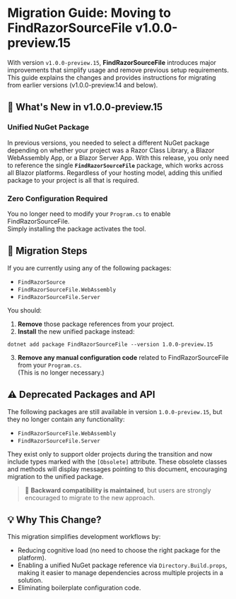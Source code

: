 # Migration Guide: Moving to FindRazorSourceFile v1.0.0-preview.15

With version `v1.0.0-preview.15`, **FindRazorSourceFile** introduces major improvements that simplify usage and remove previous setup requirements. This guide explains the changes and provides instructions for migrating from earlier versions (v1.0.0-preview.14 and below).


## 🚀 What's New in v1.0.0-preview.15

### Unified NuGet Package

In previous versions, you needed to select a different NuGet package depending on whether your project was a Razor Class Library, a Blazor WebAssembly App, or a Blazor Server App. With this release, you only need to reference the single **`FindRazorSourceFile`** package, which works across all Blazor platforms. Regardless of your hosting model, adding this unified package to your project is all that is required.

### Zero Configuration Required

You no longer need to modify your `Program.cs` to enable FindRazorSourceFile.  
Simply installing the package activates the tool.

## 🔄 Migration Steps

If you are currently using any of the following packages:

- `FindRazorSource`
- `FindRazorSourceFile.WebAssembly`
- `FindRazorSourceFile.Server`

You should:

1. **Remove** those package references from your project.
2. **Install** the new unified package instead:

```shell
dotnet add package FindRazorSourceFile --version 1.0.0-preview.15
```

3. **Remove any manual configuration code** related to FindRazorSourceFile from your `Program.cs`.  
(This is no longer necessary.)


## ⚠️ Deprecated Packages and API

The following packages are still available in version `1.0.0-preview.15`, but they no longer contain any functionality:

- `FindRazorSourceFile.WebAssembly`
- `FindRazorSourceFile.Server`

They exist only to support older projects during the transition and now include types marked with the `[Obsolete]` attribute. These obsolete classes and methods will display messages pointing to this document, encouraging migration to the unified package.

> 🔧 **Backward compatibility is maintained**, but users are strongly encouraged to migrate to the new approach.


## 💡 Why This Change?

This migration simplifies development workflows by:

- Reducing cognitive load (no need to choose the right package for the platform).
- Enabling a unified NuGet package reference via `Directory.Build.props`, making it easier to manage dependencies across multiple projects in a solution.
- Eliminating boilerplate configuration code.
